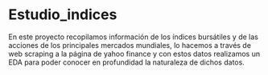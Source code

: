 # Estudio_indices
En este proyecto recopilamos información de los índices bursátiles y de las acciones de los principales mercados mundiales, lo hacemos a través de web scraping a la página de yahoo finance y con estos datos realizamos un EDA para poder conocer en profundidad la naturaleza de dichos datos. 
